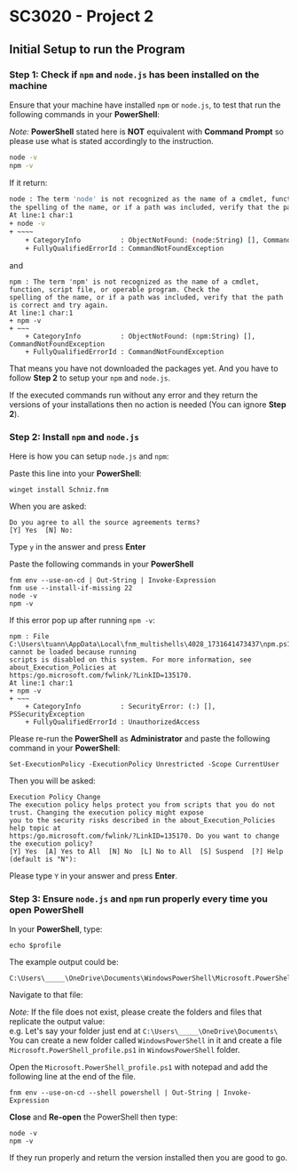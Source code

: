 # SC3020 - Project 2

## Initial Setup to run the Program

### Step 1: Check if `npm` and `node.js` has been installed on the machine
Ensure that your machine have installed `npm` or `node.js`, to test that run the following commands in your **PowerShell**:

*Note:* **PowerShell** stated here is **NOT** equivalent with **Command Prompt** so please use what is stated accordingly to the instruction.

```bash
node -v
npm -v
```

If it return:
```bash
node : The term 'node' is not recognized as the name of a cmdlet, function, script file, or operable program. Check
the spelling of the name, or if a path was included, verify that the path is correct and try again.
At line:1 char:1
+ node -v
+ ~~~~
    + CategoryInfo          : ObjectNotFound: (node:String) [], CommandNotFoundException
    + FullyQualifiedErrorId : CommandNotFoundException
```
and 
```
npm : The term 'npm' is not recognized as the name of a cmdlet, function, script file, or operable program. Check the
spelling of the name, or if a path was included, verify that the path is correct and try again.
At line:1 char:1
+ npm -v
+ ~~~
    + CategoryInfo          : ObjectNotFound: (npm:String) [], CommandNotFoundException
    + FullyQualifiedErrorId : CommandNotFoundException
```

That means you have not downloaded the packages yet. And you have to follow **Step 2** to setup your `npm` and `node.js`.

If the executed commands run without any error and they return the versions of your installations then no action is needed (You can ignore **Step 2**).


### Step 2: Install `npm` and `node.js`
Here is how you can setup `node.js` and `npm`:

Paste this line into your **PowerShell**:
```
winget install Schniz.fnm
```

When you are asked:
```
Do you agree to all the source agreements terms?
[Y] Yes  [N] No:
```

Type `y` in the answer and press **Enter**

Paste the following commands in your **PowerShell**
```
fnm env --use-on-cd | Out-String | Invoke-Expression
fnm use --install-if-missing 22
node -v 
npm -v 
```

If this error pop up after running `npm -v`:

```
npm : File C:\Users\tuann\AppData\Local\fnm_multishells\4028_1731641473437\npm.ps1 cannot be loaded because running
scripts is disabled on this system. For more information, see about_Execution_Policies at
https:/go.microsoft.com/fwlink/?LinkID=135170.
At line:1 char:1
+ npm -v
+ ~~~
    + CategoryInfo          : SecurityError: (:) [], PSSecurityException
    + FullyQualifiedErrorId : UnauthorizedAccess
```

Please re-run the **PowerShell** as **Administrator** and paste the following command in your **PowerShell**:

```
Set-ExecutionPolicy -ExecutionPolicy Unrestricted -Scope CurrentUser
```

Then you will be asked:
```
Execution Policy Change
The execution policy helps protect you from scripts that you do not trust. Changing the execution policy might expose
you to the security risks described in the about_Execution_Policies help topic at
https:/go.microsoft.com/fwlink/?LinkID=135170. Do you want to change the execution policy?
[Y] Yes  [A] Yes to All  [N] No  [L] No to All  [S] Suspend  [?] Help (default is "N"):
```

Please type `Y` in your answer and press **Enter**.


### Step 3: Ensure `node.js` and `npm` run properly every time you open PowerShell

In your **PowerShell**, type:
```
echo $profile
```

The example output could be:
```
C:\Users\_____\OneDrive\Documents\WindowsPowerShell\Microsoft.PowerShell_profile.ps1
```

Navigate to that file:

*Note:* If the file does not exist, please create the folders and files that replicate the output value:<br>
e.g. Let's say your folder just end at `C:\Users\_____\OneDrive\Documents\`<br>
You can create a new folder called `WindowsPowerShell` in it and create a file `Microsoft.PowerShell_profile.ps1` in `WindowsPowerShell` folder.

Open the `Microsoft.PowerShell_profile.ps1` with notepad and add the following line at the end of the file.
```
fnm env --use-on-cd --shell powershell | Out-String | Invoke-Expression
```

**Close** and **Re-open** the PowerShell then type:
```
node -v
npm -v
```

If they run properly and return the version installed then you are good to go.















